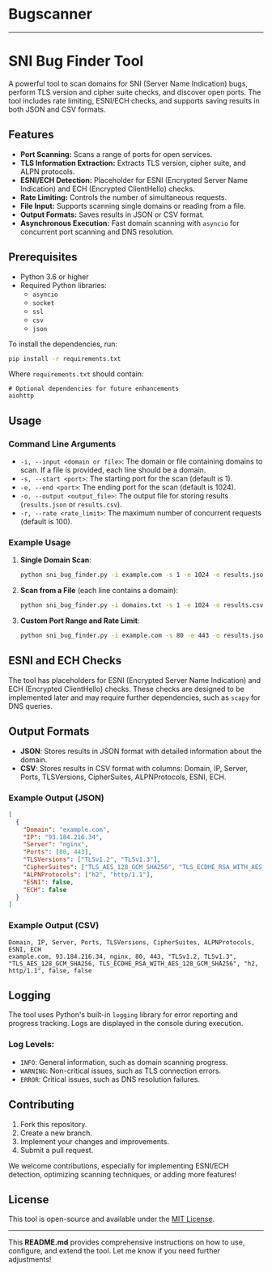 # Bugscanner
---

# SNI Bug Finder Tool

A powerful tool to scan domains for SNI (Server Name Indication) bugs, perform TLS version and cipher suite checks, and discover open ports. The tool includes rate limiting, ESNI/ECH checks, and supports saving results in both JSON and CSV formats.

## Features

- **Port Scanning:** Scans a range of ports for open services.
- **TLS Information Extraction:** Extracts TLS version, cipher suite, and ALPN protocols.
- **ESNI/ECH Detection:** Placeholder for ESNI (Encrypted Server Name Indication) and ECH (Encrypted ClientHello) checks.
- **Rate Limiting:** Controls the number of simultaneous requests.
- **File Input:** Supports scanning single domains or reading from a file.
- **Output Formats:** Saves results in JSON or CSV format.
- **Asynchronous Execution:** Fast domain scanning with `asyncio` for concurrent port scanning and DNS resolution.

## Prerequisites

- Python 3.6 or higher
- Required Python libraries:
  - `asyncio`
  - `socket`
  - `ssl`
  - `csv`
  - `json`

To install the dependencies, run:

```bash
pip install -r requirements.txt
```

Where `requirements.txt` should contain:

```
# Optional dependencies for future enhancements
aiohttp
```

## Usage

### Command Line Arguments

- `-i, --input <domain or file>`: The domain or file containing domains to scan. If a file is provided, each line should be a domain.
- `-s, --start <port>`: The starting port for the scan (default is 1).
- `-e, --end <port>`: The ending port for the scan (default is 1024).
- `-o, --output <output_file>`: The output file for storing results (`results.json` or `results.csv`).
- `-r, --rate <rate_limit>`: The maximum number of concurrent requests (default is 100).

### Example Usage

1. **Single Domain Scan**:
   ```bash
   python sni_bug_finder.py -i example.com -s 1 -e 1024 -o results.json -r 50
   ```

2. **Scan from a File** (each line contains a domain):
   ```bash
   python sni_bug_finder.py -i domains.txt -s 1 -e 1024 -o results.csv -r 100
   ```

3. **Custom Port Range and Rate Limit**:
   ```bash
   python sni_bug_finder.py -i example.com -s 80 -e 443 -o results.json -r 200
   ```

## ESNI and ECH Checks

The tool has placeholders for ESNI (Encrypted Server Name Indication) and ECH (Encrypted ClientHello) checks. These checks are designed to be implemented later and may require further dependencies, such as `scapy` for DNS queries.

## Output Formats

- **JSON**: Stores results in JSON format with detailed information about the domain.
- **CSV**: Stores results in CSV format with columns: Domain, IP, Server, Ports, TLSVersions, CipherSuites, ALPNProtocols, ESNI, ECH.

### Example Output (JSON)

```json
[
  {
    "Domain": "example.com",
    "IP": "93.184.216.34",
    "Server": "nginx",
    "Ports": [80, 443],
    "TLSVersions": ["TLSv1.2", "TLSv1.3"],
    "CipherSuites": ["TLS_AES_128_GCM_SHA256", "TLS_ECDHE_RSA_WITH_AES_128_GCM_SHA256"],
    "ALPNProtocols": ["h2", "http/1.1"],
    "ESNI": false,
    "ECH": false
  }
]
```

### Example Output (CSV)

```csv
Domain, IP, Server, Ports, TLSVersions, CipherSuites, ALPNProtocols, ESNI, ECH
example.com, 93.184.216.34, nginx, 80, 443, "TLSv1.2, TLSv1.3", "TLS_AES_128_GCM_SHA256, TLS_ECDHE_RSA_WITH_AES_128_GCM_SHA256", "h2, http/1.1", false, false
```

## Logging

The tool uses Python's built-in `logging` library for error reporting and progress tracking. Logs are displayed in the console during execution.

### Log Levels:
- `INFO`: General information, such as domain scanning progress.
- `WARNING`: Non-critical issues, such as TLS connection errors.
- `ERROR`: Critical issues, such as DNS resolution failures.

## Contributing

1. Fork this repository.
2. Create a new branch.
3. Implement your changes and improvements.
4. Submit a pull request.

We welcome contributions, especially for implementing ESNI/ECH detection, optimizing scanning techniques, or adding more features!

## License

This tool is open-source and available under the [MIT License](LICENSE).

---

This **README.md** provides comprehensive instructions on how to use, configure, and extend the tool. Let me know if you need further adjustments!
